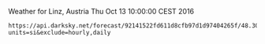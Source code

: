 Weather for Linz, Austria Thu Oct 13 10:00:00 CEST 2016
```
https://api.darksky.net/forecast/92141522fd611d8cfb97d1d97404265f/48.3069,14.2858,1476345600?units=si&exclude=hourly,daily
```
